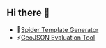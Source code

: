 ## Hi there 👋

- 🔭[Spider Template Generator](https://devgeotools.github.io/spider-template-generator-ui/)
- ⚡[GeoJSON Evaluation Tool](https://devgeotools.github.io/geojson-validator/)

